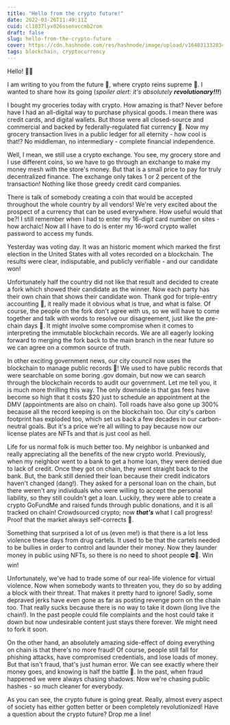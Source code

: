 ```yaml
---
title: "Hello from the crypto future!"
date: 2022-03-26T11:49:11Z
cuid: cl1837lyx026ssenvccmb2rom
draft: false
slug: hello-from-the-crypto-future
cover: https://cdn.hashnode.com/res/hashnode/image/upload/v1648313328346/otgDMJ1Ja.jpg
tags: blockchain, cryptocurrency
---
```


Hello! 👋🏻

I am writing to you from the future 🚀, where crypto reins supreme 🤑. I wanted to share how its going (_spoiler alert: it's absolutely **revolutionary!!!**_)

I bought my groceries today with crypto. How amazing is that? Never before have I had an all-digital way to purchase physical goods. I mean there was credit cards, and digital wallets. But those were all closed-source and commercial and backed by federally-regulated fiat currency 🤮. Now my grocery transaction lives in a public ledger for all eternity - how cool is that!? No middleman, no intermediary - complete financial independence.

Well, I mean, we still use a crypto exchange. You see, my grocery store and I use different coins, so we have to go through an exchange to make my money mesh with the store's money. But that is a small price to pay for truly decentralized finance. The exchange only takes 1 or 2 percent of the transaction! Nothing like those greedy credit card companies.

There is talk of somebody creating a coin that would be accepted throughout the whole country by all vendors! We're very excited about the prospect of a currency that can be used everywhere. How useful would that be?! I still remember when I had to enter my 16-digit card number on sites - how archaic! Now all I have to do is enter my 16-word crypto wallet password to access my funds.

Yesterday was voting day. It was an historic moment which marked the first election in the United States with all votes recorded on a blockchain. The results were clear, indisputable, and publicly verifiable - and our candidate won!

Unfortunately half the country did not like that result and decided to create a fork which showed their candidate as the winner. Now each party has their own chain that shows their candidate won. Thank god for triple-entry accounting 🙏, it really made it obvious what is true, and what is false. Of course, the people on the fork don't agree with us, so we will have to come together and talk with words to resolve our disagreement, just like the pre-chain days 🤮. It might involve some compromise when it comes to interpreting the immutable blockchain records. We are all eagerly looking forward to merging the fork back to the main branch in the near future so we can agree on a common source of truth.

In other exciting government news, our city council now uses the blockchain to manage public records 🏢! We used to have public records that were searchable on some boring .gov domain, but now we can search through the blockchain records to audit our government. Let me tell you, it is much more thrilling this way. The only downside is that gas fees have become so high that it costs $20 just to schedule an appointment at the DMV (appointments are also on chain). Toll roads have also gone up 300% because all the record keeping is on the blockchain too. Our city's carbon footprint has exploded too, which set us back a few decades in our carbon-neutral goals. But it's a price we're all willing to pay because now our license plates are NFTs and that is just cool as hell.

Life for us normal folk is much better too. My neighbor is unbanked and really appreciating all the benefits of the new crypto world. Previously, when my neighbor went to a bank to get a home loan, they were denied due to lack of credit. Once they got on chain, they went straight back to the bank. But, the bank still denied their loan because their credit indicators haven't changed (dang!). They asked for a personal loan on the chain, but there weren't any individuals who were willing to accept the personal liability, so they still couldn't get a loan. Luckily, they were able to create a crypto GoFundMe and raised funds through public donations, and it is all tracked on chain! Crowdsourced crypto; now **_that's_** what I call progress! Proof that the market always self-corrects 🦾.

Something that surprised a lot of us (even me!) is that there is a lot less violence these days from drug cartels. It used to be that the cartels needed to be bullies in order to control and launder their money. Now they launder money in public using NFTs, so there is no need to shoot people ⛔️🔫. Win win!

Unfortunately, we've had to trade some of our real-life violence for virtual violence. Now when somebody wants to threaten you, they do so by adding a block with their threat. That makes it pretty hard to ignore! Sadly, some depraved jerks have even gone as far as posting revenge porn on the chain too. That really sucks because there is no way to take it down (long live the chain!). In the past people could file complaints and the host could take it down but now undesirable content just stays there forever. We might need to fork it soon.

On the other hand, an absolutely amazing side-effect of doing everything on chain is that there's no more fraud! Of course, people still fall for phishing attacks, have compromised credentials, and lose loads of money. But that isn't fraud, that's just human error. We can see exactly where their money goes, and knowing is half the battle 🧠. In the past, when fraud happened we were always chasing shadows. Now we're chasing public hashes - so much cleaner for everybody.

As you can see, the crypto future is going great. Really, almost every aspect of society has either gotten better or been completely revolutionized! Have a question about the crypto future? Drop me a line!
